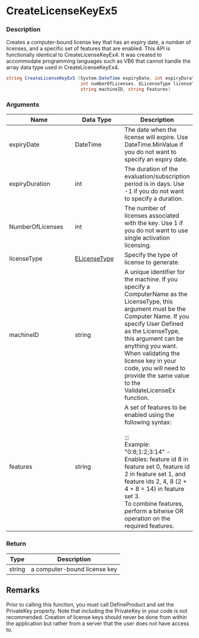 # CreateLicenseKeyEx5

### Description

Creates a computer-bound license key that has an expiry date, a number of licenses, and a specific set of features that are enabled. This API is functionally identical to CreateLicenseKeyEx4. It was created to accommodate programming languages such as VB6 that cannot handle the array data type used in CreateLicenseKeyEx4.

```csharp
string CreateLicenseKeyEx5 (System.DateTime expiryDate, int expiryDuration, 
                            int numberOfLicenses, ELicenseType licenseType, 
                            string machineID, string Features)
```

### Arguments

<table><thead><tr><th width="206.33333333333331">Name</th><th width="155">Data Type</th><th>Description</th></tr></thead><tbody><tr><td>expiryDate</td><td>DateTime</td><td>The date when the license will expire. Use DateTime.MinValue if you do not want to specify an expiry date.</td></tr><tr><td>expiryDuration</td><td>int</td><td>The duration of the evaluation/subscription period is in days. Use -1 if you do not want to specify a duration.</td></tr><tr><td>NumberOfLicenses</td><td>int</td><td>The number of licenses associated with the key. Use 1 if you do not want to use single activation licensing.</td></tr><tr><td>licenseType</td><td><a href="../enums/elicensetype.md">ELicenseType</a></td><td>Specify the type of license to generate.</td></tr><tr><td>machineID</td><td>string</td><td>A unique identifier for the machine. If you specify a ComputerName as the LicenseType, this argument must be the Computer Name. If you specify User Defined as the LicenseType, this argument can be anything you want. When validating the license key in your code, you will need to provide the same value to the ValidateLicenseEx function.</td></tr><tr><td>features</td><td>string</td><td>A set of features to be enabled using the following syntax:<br><br>:;:<br>Example: "0:8;1:2;3:14" - Enables: feature id 8 in feature set 0, feature id 2 in feature set 1, and feature ids 2, 4, 8 (2 + 4 + 8 = 14) in feature set 3.<br>To combine features, perform a bitwise OR operation on the required features.</td></tr></tbody></table>

### Return

| Type   | Description                  |
| ------ | ---------------------------- |
| string | a computer-bound license key |

## Remarks

Prior to calling this function, you must call DefineProduct and set the PrivateKey property. Note that including the PrivateKey in your code is not recommended. Creation of license keys should never be done from within the application but rather from a server that the user does not have access to.
